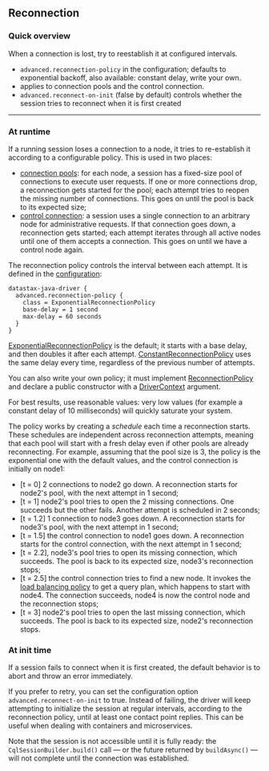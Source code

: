 ## Reconnection

### Quick overview

When a connection is lost, try to reestablish it at configured intervals.

* `advanced.reconnection-policy` in the configuration; defaults to exponential backoff, also
  available: constant delay, write your own.
* applies to connection pools and the control connection.
* `advanced.reconnect-on-init` (false by default) controls whether the session tries to reconnect
  when it is first created

-----

### At runtime

If a running session loses a connection to a node, it tries to re-establish it according to a
configurable policy. This is used in two places:

* [connection pools](../pooling/): for each node, a session has a fixed-size pool of connections to
  execute user requests. If one or more connections drop, a reconnection gets started for the pool;
  each attempt tries to reopen the missing number of connections. This goes on until the pool is
  back to its expected size;
* [control connection](../control_connection/): a session uses a single connection to an arbitrary
  node for administrative requests. If that connection goes down, a reconnection gets started; each
  attempt iterates through all active nodes until one of them accepts a connection. This goes on
  until we have a control node again.

The reconnection policy controls the interval between each attempt. It is defined in the
[configuration](../configuration/):

```
datastax-java-driver {
  advanced.reconnection-policy {
    class = ExponentialReconnectionPolicy
    base-delay = 1 second
    max-delay = 60 seconds
  }
}
```

[ExponentialReconnectionPolicy] is the default; it starts with a base delay, and then doubles it
after each attempt. [ConstantReconnectionPolicy] uses the same delay every time, regardless of the
previous number of attempts. 

You can also write your own policy; it must implement [ReconnectionPolicy] and declare a public
constructor with a [DriverContext] argument. 

For best results, use reasonable values: very low values (for example a constant delay of 10
milliseconds) will quickly saturate your system.

The policy works by creating a *schedule* each time a reconnection starts. These schedules are
independent across reconnection attempts, meaning that each pool will start with a fresh delay even
if other pools are already reconnecting. For example, assuming that the pool size is 3, the policy
is the exponential one with the default values, and the control connection is initially on node1:

* [t = 0] 2 connections to node2 go down. A reconnection starts for node2's pool, with the next
  attempt in 1 second;
* [t = 1] node2's pool tries to open the 2 missing connections. One succeeds but the other fails.
  Another attempt is scheduled in 2 seconds;
* [t = 1.2] 1 connection to node3 goes down. A reconnection starts for node3's pool, with the next
  attempt in 1 second;
* [t = 1.5] the control connection to node1 goes down. A reconnection starts for the control
  connection, with the next attempt in 1 second;
* [t = 2.2], node3's pool tries to open its missing connection, which succeeds. The pool is back to
  its expected size, node3's reconnection stops;
* [t = 2.5] the control connection tries to find a new node. It invokes the
  [load balancing policy](../load_balancing/) to get a query plan, which happens to start with
  node4. The connection succeeds, node4 is now the control node and the reconnection stops;
* [t = 3] node2's pool tries to open the last missing connection, which succeeds. The pool is back
  to its expected size, node2's reconnection stops.

### At init time

If a session fails to connect when it is first created, the default behavior is to abort and throw
an error immediately.

If you prefer to retry, you can set the configuration option `advanced.reconnect-on-init` to true.
Instead of failing, the driver will keep attempting to initialize the session at regular intervals,
according to the reconnection policy, until at least one contact point replies. This can be useful
when dealing with containers and microservices.

Note that the session is not accessible until it is fully ready: the `CqlSessionBuilder.build()`
call &mdash; or the future returned by `buildAsync()` &mdash; will not complete until the connection
was established.

[ConstantReconnectionPolicy]:    https://docs.datastax.com/en/drivers/java/4.10/com/datastax/oss/driver/internal/core/connection/ConstantReconnectionPolicy.html
[DriverContext]:                 https://docs.datastax.com/en/drivers/java/4.10/com/datastax/oss/driver/api/core/context/DriverContext.html
[ExponentialReconnectionPolicy]: https://docs.datastax.com/en/drivers/java/4.10/com/datastax/oss/driver/internal/core/connection/ExponentialReconnectionPolicy.html
[ReconnectionPolicy]:            https://docs.datastax.com/en/drivers/java/4.10/com/datastax/oss/driver/api/core/connection/ReconnectionPolicy.html